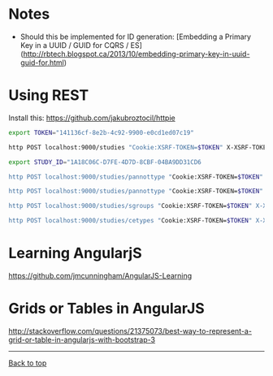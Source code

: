 # Notes

- Should this be implemented for ID generation: [Embedding a Primary Key in a UUID / GUID for CQRS / ES]
  (http://rbtech.blogspot.ca/2013/10/embedding-primary-key-in-uuid-guid-for.html)

# Using REST

Install this: https://github.com/jakubroztocil/httpie

```bash
export TOKEN="141136cf-8e2b-4c92-9900-e0cd1ed07c19"

http POST localhost:9000/studies "Cookie:XSRF-TOKEN=$TOKEN" X-XSRF-TOKEN:$TOKEN name=ST1 description="Lorem ipsum dolor sit amet, consectetur adipisicing elit, sed do eiusmod tempor incididunt ut labore et dolore magna aliqua. Ut enim ad minim veniam"

export STUDY_ID="1A18C06C-D7FE-4D7D-8CBF-04BA9DD31CD6

http POST localhost:9000/studies/pannottype "Cookie:XSRF-TOKEN=$TOKEN" X-XSRF-TOKEN:$TOKEN studyId=$STUDY_ID name=PAT1 description="Lorem ipsum dolor sit amet, consectetur adipisicing elit, sed do eiusmod tempor incididunt ut labore et dolore magna aliqua. Ut enim ad minim veniam" valueType=Select maxValueCount:=1 options:='["abc", "def"]' required:=false

http POST localhost:9000/studies/pannottype "Cookie:XSRF-TOKEN=$TOKEN" X-XSRF-TOKEN:$TOKEN studyId=$STUDY_ID name=PAT5 description="Lorem ipsum dolor sit amet" valueType=Number maxValueCount:=0 options:='[]' required:=true

http POST localhost:9000/studies/sgroups "Cookie:XSRF-TOKEN=$TOKEN" X-XSRF-TOKEN:$TOKEN studyId=$STUDY_ID name=SG5 description="Lorem ipsum dolor sit amet" units="mL" anatomicalSourceType=Blood preservationType="Frozen Specimen" preservationTemperature="-80 C" specimenType="Buffy coat"

http POST localhost:9000/studies/cetypes "Cookie:XSRF-TOKEN=$TOKEN" X-XSRF-TOKEN:$TOKEN studyId=$STUDY_ID name=CET3 description="Lorem ipsum dolor sit amet, consectetur adipisicing elit, sed do eiusmod tempor incididunt ut labore et dolore magna aliqua. Ut enim ad minim veniam" recurring:=true specimenGroupData:='[{"specimenGroupId":"__ID_HERE__", "name":"__NAME_HERE__", "maxCount":1, "amount":1.0, "units":"__UNITS_HERE__"}]' annotationTypeData:='[]'

```

# Learning AngularjS #

https://github.com/jmcunningham/AngularJS-Learning

# Grids or Tables in AngularJS

http://stackoverflow.com/questions/21375073/best-way-to-represent-a-grid-or-table-in-angularjs-with-bootstrap-3

---

[Back to top](../README.md)
